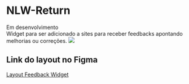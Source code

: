 # NLW-Return
Em desenvolvimento </br>
Widget para ser adicionado a sites para receber feedbacks apontando melhorias ou correções.
<img src="https://github.com/k3n3dfelix/NLW-Return/blob/main/nlw-return.PNG" />

## Link do layout no Figma
<a href="https://www.figma.com/community/file/1102912516166573468">Layout Feedback Widget</a>


